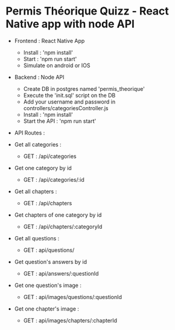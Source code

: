 # Permis Théorique Quizz - React Native app with node API

- Frontend : React Native App
  - Install : 'npm install'
  - Start : 'npm run start'
  - Simulate on android or IOS
  
- Backend : Node API
  - Create DB in postgres named 'permis_theorique'
  - Execute the 'init.sql' script on the DB
  - Add your username and password in controllers/categoriesController.js
  - Install : 'npm install'
  - Start the API : 'npm run start'
  
 - API Routes : 
  - Get all categories : 
    - GET : /api/categories
  - Get one category by id
    - GET : /api/categories/:id
  - Get all chapters :
    - GET : /api/chapters
  - Get chapters of one category by id
    - GET : /api/chapters/:categoryId
  - Get all questions : 
    - GET : api/questions/
  - Get question's answers by id
    - GET : api/answers/:questionId
  - Get one question's image :
    - GET : api/images/questions/:questionId
  - Get one chapter's image : 
    - GET : api/images/chapters/:chapterId
